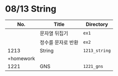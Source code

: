 # 08/13 String



| No.       | Title              | Directory     |
| --------- | ------------------ | ------------- |
|           | 문자열 뒤집기      | `ex1`         |
|           | 정수를 문자로 반환 | `ex2`         |
| 1213      | String             | `1213_string` |
| +homework |                    |               |
| 1221      | GNS                | `1221_gns`    |

